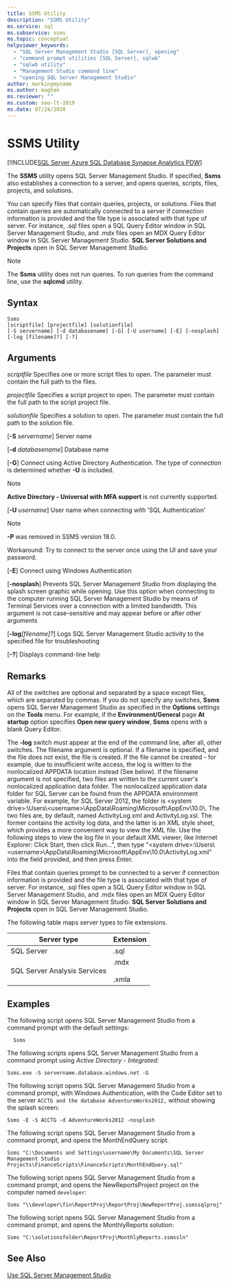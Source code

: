 ```yaml
---
title: SSMS Utility
description: "SSMS Utility"
ms.service: sql
ms.subservice: ssms
ms.topic: conceptual
helpviewer_keywords: 
  - "SQL Server Management Studio [SQL Server], opening"
  - "command prompt utilities [SQL Server], sqlwb"
  - "sqlwb utility"
  - "Management Studio command line"
  - "opening SQL Server Management Studio"
author: markingmyname
ms.author: maghan
ms.reviewer: ""
ms.custom: seo-lt-2019
ms.date: 07/24/2020
---
```


# SSMS Utility

[!INCLUDE[SQL Server Azure SQL Database Synapse Analytics PDW](../includes/applies-to-version/sql-asdb-asdbmi-asa-pdw.md)]

The **SSMS** utility opens SQL Server Management Studio. If specified, **Ssms** also establishes a connection to a server, and opens queries, scripts, files, projects, and solutions.

You can specify files that contain queries, projects, or solutions. Files that contain queries are automatically connected to a server if connection information is provided and the file type is associated with that type of server. For instance, .sql files open a SQL Query Editor window in SQL Server Management Studio, and .mdx files open an MDX Query Editor window in SQL Server Management Studio. **SQL Server Solutions and Projects** open in SQL Server Management Studio.

> [!NOTE]
> The **Ssms** utility does not run queries. To run queries from the command line, use the **sqlcmd** utility. 

## Syntax

```syntaxsql
Ssms
[scriptfile] [projectfile] [solutionfile] 
[-S servername] [-d databasename] [-G] [-U username] [-E] [-nosplash] [-log [filename]?] [-?] 
```

## Arguments

*scriptfile*
Specifies one or more script files to open. The parameter must contain the full path to the files. 

*projectfile*
Specifies a script project to open. The parameter must contain the full path to the script project file. 

*solutionfile*
Specifies a solution to open. The parameter must contain the full path to the solution file. 

[**-S** _servername_]
Server name

[**-d** _databasename_]
Database name

[**-G**]
Connect using Active Directory Authentication. The type of connection is determined whether **-U** is included.

> [!Note]
> **Active Directory - Universal with MFA support** is not currently supported.

[**-U** _username_]
User name when connecting with 'SQL Authentication'

> [!Note]
> **-P** was removed in SSMS version 18.0.
>
> Workaround: Try to connect to the server once using the UI and save your password.

[**-E**]
Connect using Windows Authentication

[**-nosplash**]
Prevents SQL Server Management Studio from displaying the splash screen graphic while opening. Use this option when connecting to the computer running SQL Server Management Studio by means of Terminal Services over a connection with a limited bandwidth. This argument is not case-sensitive and may appear before or after other arguments

[**-log**_[filename]?_]
Logs SQL Server Management Studio activity to the specified file for troubleshooting

[**-?**]
Displays command-line help

## Remarks

All of the switches are optional and separated by a space except files, which are separated by commas. If you do not specify any switches, **Ssms** opens SQL Server Management Studio as specified in the **Options** settings on the **Tools** menu. For example, if the **Environment/General** page **At startup** option specifies **Open new query window**, **Ssms** opens with a blank Query Editor.

The **-log** switch must appear at the end of the command line, after all, other switches. The filename argument is optional. If a filename is specified, and the file does not exist, the file is created. If the file cannot be created - for example, due to insufficient write access, the log is written to the nonlocalized APPDATA location instead (See below). If the filename argument is not specified, two files are written to the current user's nonlocalized application data folder. The nonlocalized application data folder for SQL Server can be found from the APPDATA environment variable. For example, for SQL Server 2012, the folder is \<system drive>:\Users\\<username\>\AppData\Roaming\Microsoft\AppEnv\10.0\\. The two files are, by default, named ActivityLog.xml and ActivityLog.xsl. The former contains the activity log data, and the latter is an XML style sheet, which provides a more convenient way to view the XML file. Use the following steps to view the log file in your default XML viewer, like Internet Explorer: Click Start, then click Run...", then type "\<system drive>:\Users\\<username\>\AppData\Roaming\Microsoft\AppEnv\10.0\ActivityLog.xml" into the field provided, and then press Enter.

Files that contain queries prompt to be connected to a server if connection information is provided and the file type is associated with that type of server. For instance, .sql files open a SQL Query Editor window in SQL Server Management Studio, and .mdx files open an MDX Query Editor window in SQL Server Management Studio. **SQL Server Solutions and Projects** open in SQL Server Management Studio.

The following table maps server types to file extensions.

| Server type | Extension |
|-------------|-----------|
|SQL Server|.sql|
|SQL Server Analysis Services|.mdx<br /><br /> .xmla|

## Examples

The following script opens SQL Server Management Studio from a command prompt with the default settings:

```console
  Ssms
```

The following scripts opens SQL Server Management Studio from a command prompt using *Active Directory - Integrated*:

```console
Ssms.exe -S servername.database.windows.net -G
```

The following script opens SQL Server Management Studio from a command prompt, with Windows Authentication, with the Code Editor set to the server `ACCTG and the database AdventureWorks2012,` without showing the splash screen:

```console
Ssms -E -S ACCTG -d AdventureWorks2012 -nosplash
```

The following script opens SQL Server Management Studio from a command prompt, and opens the MonthEndQuery script.

```console
Ssms "C:\Documents and Settings\username\My Documents\SQL Server Management Studio Projects\FinanceScripts\FinanceScripts\MonthEndQuery.sql"
```

The following script opens SQL Server Management Studio from a command prompt, and opens the NewReportsProject project on the computer named `developer`:

```console
Ssms "\\developer\fin\ReportProj\ReportProj\NewReportProj.ssmssqlproj"
```

The following script opens SQL Server Management Studio from a command prompt, and opens the MonthlyReports solution: 

```console
Ssms "C:\solutionsfolder\ReportProj\MonthlyReports.ssmssln"
```

## See Also

[Use SQL Server Management Studio](./sql-server-management-studio-ssms.md)